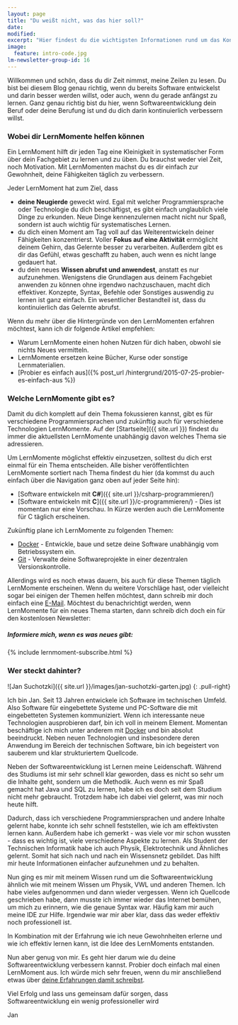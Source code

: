 ```yaml
---
layout: page
title: "Du weißt nicht, was das hier soll?"
date: 
modified:
excerpt: "Hier findest du die wichtigsten Informationen rund um das Konzept des LernMoments."
image:
  feature: intro-code.jpg
lm-newsletter-group-id: 16
---
```


Willkommen und schön, dass du dir Zeit nimmst, meine Zeilen zu lesen. Du bist bei diesem Blog genau richtig, wenn du bereits Software entwickelst und darin besser werden willst, oder auch, wenn du gerade anfängst zu lernen. Ganz genau richtig bist du hier, wenn Softwareentwicklung dein Beruf oder deine Berufung ist und du dich darin kontinuierlich verbessern willst.

### Wobei dir LernMomente helfen können

Ein LernMoment hilft dir jeden Tag eine Kleinigkeit in systematischer Form über dein Fachgebiet zu lernen und zu üben. Du brauchst weder viel Zeit, noch Motivation. Mit LernMomenten machst du es dir einfach zur Gewohnheit, deine Fähigkeiten täglich zu verbessern.

Jeder LernMoment hat zum Ziel, dass

-	**deine Neugierde** geweckt wird. Egal mit welcher Programmiersprache oder Technologie du dich beschäftigst, es gibt einfach unglaublich viele Dinge zu erkunden. Neue Dinge kennenzulernen macht nicht nur Spaß, sondern ist auch wichtig für systematisches Lernen.
-	du dich einen Moment am Tag voll auf das Weiterentwickeln deiner Fähigkeiten konzentrierst. Voller **Fokus auf eine Aktivität** ermöglicht deinem Gehirn, das Gelernte besser zu verarbeiten. Außerdem gibt es dir das Gefühl, etwas geschafft zu haben, auch wenn es nicht lange gedauert hat.
-	du dein neues **Wissen abrufst und anwendest**, anstatt es nur aufzunehmen. Wenigstens die Grundlagen aus deinem Fachgebiet anwenden zu können ohne irgendwo nachzuschauen, macht dich effektiver. Konzepte, Syntax, Befehle oder Sonstiges auswendig zu lernen ist ganz einfach. Ein wesentlicher Bestandteil ist, dass du kontinuierlich das Gelernte abrufst.

Wenn du mehr über die Hintergründe von den LernMomenten erfahren möchtest, kann ich dir folgende Artikel empfehlen:

-	Warum LernMomente einen hohen Nutzen für dich haben, obwohl sie nichts Neues vermitteln.
-	LernMomente ersetzen keine Bücher, Kurse oder sonstige Lernmaterialien.
-	[Probier es einfach aus]({% post_url /hintergrund/2015-07-25-probier-es-einfach-aus %})

### Welche LernMomente gibt es?

Damit du dich komplett auf dein Thema fokussieren kannst, gibt es für verschiedene Programmiersprachen und zukünftig auch für verschiedene Technologien LernMomente. Auf der [Startseite]({{ site.url }}) findest du immer die aktuellsten LernMomente unabhängig davon welches Thema sie adressieren.

Um LernMomente möglichst effektiv einzusetzen, solltest du dich erst einmal für ein Thema entscheiden. Alle bisher veröffentlichten LernMomente sortiert nach Thema findest du hier (da kommst du auch einfach über die Navigation ganz oben auf jeder Seite hin):

-	[Software entwickeln mit **C#**]({{ site.url }}/csharp-programmieren/)
-	[Software entwickeln mit **C**]({{ site.url }}/c-programmieren/) - Dies ist momentan nur eine Vorschau. In Kürze werden auch die LernMomente für C täglich erscheinen.

Zukünftig plane ich LernMomente zu folgenden Themen:

-    [Docker](http://www.docker.com) - Entwickle, baue und setze deine Software unabhängig vom Betriebssystem ein.
-    [Git](http://git-scm.com/book/de/v1) - Verwalte deine Softwareprojekte in einer dezentralen Versionskontrolle.

Allerdings wird es noch etwas dauern, bis auch für diese Themen täglich LernMomente erscheinen. Wenn du weitere Vorschläge hast, oder vielleicht sogar bei einigen der Themen helfen möchtest, dann schreib mir doch einfach eine <a href="mailto:jan@lernmoment.de">E-Mail<a/>. Möchtest du benachrichtigt werden, wenn LernMomente für ein neues Thema starten, dann schreib dich doch ein für den kostenlosen Newsletter:

<div class="subscribe-notice">
	<h5>Informiere mich, wenn es was neues gibt:</h5>
	{% include lernmoment-subscribe.html %}
</div>

### Wer steckt dahinter?

![Jan Suchotzki]({{ site.url }}/images/jan-suchotzki-garten.jpg)
{: .pull-right}

Ich bin Jan. Seit 13 Jahren entwickele ich Software im technischen Umfeld. Also Software für eingebettete Systeme und PC-Software die mit eingebetteten Systemen kommuniziert. Wenn ich interessante neue Technologien ausprobieren darf, bin ich voll in meinem Element. Momentan beschäftige ich mich unter anderem mit [Docker](http://www.docker.com) und bin absolut beeindruckt. Neben neuen Technologien und insbesondere deren Anwendung im Bereich der technischen Software, bin ich begeistert von sauberem und klar strukturiertem Quellcode.

Neben der Softwareentwicklung ist Lernen meine Leidenschaft. Während des Studiums ist mir sehr schnell klar geworden, dass es nicht so sehr um die Inhalte geht, sondern um die Methodik. Auch wenn es mir Spaß gemacht hat Java und SQL zu lernen, habe ich es doch seit dem Studium nicht mehr gebraucht. Trotzdem habe ich dabei viel gelernt, was mir noch heute hilft.

Dadurch, dass ich verschiedene Programmiersprachen und andere Inhalte gelernt habe, konnte ich sehr schnell feststellen, wie ich am effektivsten lernen kann. Außerdem habe ich gemerkt - was viele vor mir schon wussten - dass es wichtig ist, viele verschiedene Aspekte zu lernen. Als Student der Technischen Informatik habe ich auch Physik, Elektrotechnik und Ähnliches gelernt. Somit hat sich nach und nach ein Wissensnetz gebildet. Das hilft mir heute Informationen einfacher aufzunehmen und zu behalten.

Nun ging es mir mit meinem Wissen rund um die Softwareentwicklung ähnlich wie mit meinem Wissen um Physik, VWL und anderen Themen. Ich habe vieles aufgenommen und dann wieder vergessen. Wenn ich Quellcode geschrieben habe, dann musste ich immer wieder das Internet bemühen, um mich zu erinnern, wie die genaue Syntax war. Häufig kam mir auch meine IDE zur Hilfe. Irgendwie war mir aber klar, dass das weder effektiv noch professionell ist.

In Kombination mit der Erfahrung wie ich neue Gewohnheiten erlerne und wie ich effektiv lernen kann, ist die Idee des LernMoments entstanden.

Nun aber genug von mir. Es geht hier darum wie du deine Softwareentwicklung verbessern kannst. Probier doch einfach mal einen LernMoment aus. Ich würde mich sehr freuen, wenn du mir anschließend etwas über <a href="mailto:jan@lernmoment.de">deine Erfahrungen damit schreibst<a/>.

Viel Erfolg und lass uns gemeinsam dafür sorgen, dass Softwareentwicklung ein wenig professioneller wird

Jan
